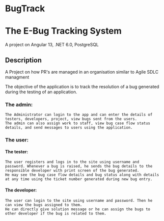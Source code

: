 # BugTrack
# The E-Bug Tracking System

A project on Angular 13, .NET 6.0, PostgreSQL

## Description
A Project on how PR's are managed in an organisation similar to Agile SDLC managment

The objective of the application is to track the resolution of a bug generated during the testing of an application.

### The admin:
    The Administrator can login to the app and can enter the details of testers, developers, project, view bugs sent from the users. 
    The admin can also assign work to staff, view bug case flow status details, and send messages to users using the application.
### The user:
#### The tester:
    The user registers and logs in to the site using username and password. Whenever a bug is raised, he sends the bug details to the responsible developer with print screen of the bug generated. 
    He may see the bug case flow details and bug status along with details at any time using the ticket number generated during new bug entry.
#### The developer:
    The user can login to the site using username and password. Then he can view the bugs assigned to them. 
    He can directly give solution message or he can assign the bugs to other developer if the bug is related to them.
